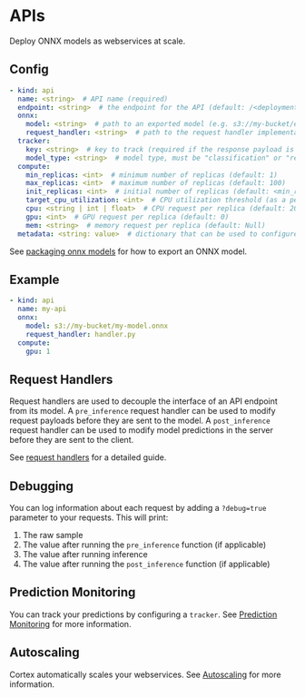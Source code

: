 # APIs

Deploy ONNX models as webservices at scale.

## Config

```yaml
- kind: api
  name: <string>  # API name (required)
  endpoint: <string>  # the endpoint for the API (default: /<deployment_name>/<api_name>)
  onnx:
    model: <string>  # path to an exported model (e.g. s3://my-bucket/exported_model.onnx) (required)
    request_handler: <string>  # path to the request handler implementation file, relative to the cortex root (optional)
  tracker:
    key: <string>  # key to track (required if the response payload is a JSON object)
    model_type: <string>  # model type, must be "classification" or "regression" (required)
  compute:
    min_replicas: <int>  # minimum number of replicas (default: 1)
    max_replicas: <int>  # maximum number of replicas (default: 100)
    init_replicas: <int>  # initial number of replicas (default: <min_replicas>)
    target_cpu_utilization: <int>  # CPU utilization threshold (as a percentage) to trigger scaling (default: 80)
    cpu: <string | int | float>  # CPU request per replica (default: 200m)
    gpu: <int>  # GPU request per replica (default: 0)
    mem: <string>  # memory request per replica (default: Null)
  metadata: <string: value>  # dictionary that can be used to configure custom values (optional)
```

See [packaging onnx models](./packaging.md) for how to export an ONNX model.

## Example

```yaml
- kind: api
  name: my-api
  onnx:
    model: s3://my-bucket/my-model.onnx
    request_handler: handler.py
  compute:
    gpu: 1
```

## Request Handlers

Request handlers are used to decouple the interface of an API endpoint from its model. A `pre_inference` request handler can be used to modify request payloads before they are sent to the model. A `post_inference` request handler can be used to modify model predictions in the server before they are sent to the client.

See [request handlers](../request-handlers.md) for a detailed guide.

## Debugging

You can log information about each request by adding a `?debug=true` parameter to your requests. This will print:

1. The raw sample
2. The value after running the `pre_inference` function (if applicable)
3. The value after running inference
4. The value after running the `post_inference` function (if applicable)

## Prediction Monitoring

You can track your predictions by configuring a `tracker`. See [Prediction Monitoring](./prediction-monitoring.md) for more information.

## Autoscaling

Cortex automatically scales your webservices. See [Autoscaling](./autoscaling.md) for more information.
